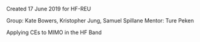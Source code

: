 Created 17 June 2019 for HF-REU

Group: Kate Bowers, Kristopher Jung, Samuel Spillane
Mentor: Ture Peken

Applying CEs to MIMO in the HF Band
